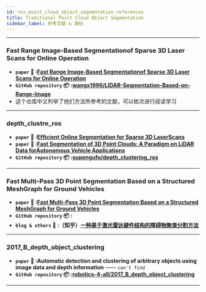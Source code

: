 ```yaml
---
id: ros-point_cloud_object_segemntation_references
title: Traditional Point Cloud Object Segmentation
sidebar_label: 参考文献 & 源码
---
```


<!---
### title
- **`paper` 📰 :[]()**
- **`GitHub repository` 📦 :[]()**
- **`blog & others` 📝 :[]()**
--->

---
### Fast Range Image-Based Segmentationof Sparse 3D Laser Scans for Online Operation
- **`paper` 📰 :[Fast Range Image-Based Segmentationof Sparse 3D Laser Scans for Online Operation](https://www.researchgate.net/publication/311758635_Fast_range_image-based_segmentation_of_sparse_3D_laser_scans_for_online_operation)**
- **`GitHub repository` 📦 :[wangx1996/LIDAR-Segmentation-Based-on-Range-Image](https://github.com/wangx1996/LIDAR-Segmentation-Based-on-Range-Image)**
- 这个仓库中又列举了他们方法所参考的文献，可以依次进行阅读学习
---

### depth_clustre_ros
- **`paper` 📰 :[Efﬁcient Online Segmentation for Sparse 3D LaserScans](https://www.researchgate.net/publication/314370981_Efficient_Online_Segmentation_for_Sparse_3D_Laser_Scans)**
- **`paper` 📰 :[Fast Segmentation of 3D Point Clouds: A Paradigm on LiDAR Data forAutonomous Vehicle Applications](https://www.researchgate.net/publication/318325507_Fast_Segmentation_of_3D_Point_Clouds_A_Paradigm_on_LiDAR_Data_for_Autonomous_Vehicle_Applications)**
- **`GitHub repository` 📦 :[supengufo/depth_clustering_ros](https://github.com/supengufo/depth_clustering_ros)**
---

### Fast Multi-Pass 3D Point Segmentation Based on a Structured MeshGraph for Ground Vehicles
- **`paper` 📰 :[Fast Multi-Pass 3D Point Segmentation Based on a Structured MeshGraph for Ground Vehicles](https://www.researchgate.net/publication/328455207_Fast_Multi-Pass_3D_Point_Segmentation_Based_on_a_Structured_Mesh_Graph_for_Ground_Vehicles)**
- **`GitHub repository` 📦 :[](none)**
- **`blog & others` 📝 :（知乎）[一种基于激光雷达硬件结构的障碍物聚类分割方法](https://zhuanlan.zhihu.com/p/333670101)**
---

### 2017_B_depth_object_clustering
- **`paper` 📰 :Automatic detection and clustering of arbitrary objects using image data and depth information** —— `can't find`
- **`GitHub repository` 📦 :[robotics-4-all/2017_B_depth_object_clustering](https://github.com/robotics-4-all/2017_B_depth_object_clustering)**
---

